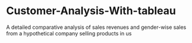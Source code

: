 # Customer-Analysis-With-tableau
A detailed comparative analysis of sales revenues and gender-wise sales from a hypothetical company selling products in us
